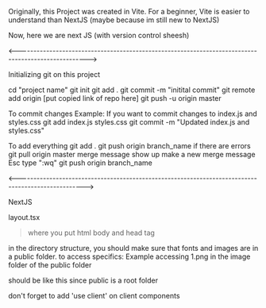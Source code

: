 Originally, this Project was created in Vite. For a beginner, Vite is easier to understand than NextJS (maybe because im still new to NextJS)

Now, here we are next JS (with version control sheesh)

<---------------------------------------------------------------------------------------------------->

Initializing git on this project

cd "project name"
git init
git add .
git commit -m "initital commit"
git remote add origin [put copied link of repo here]
git push -u origin master


To commit changes Example: If you want to commit changes to index.js and styles.css
git add index.js styles.css git commit -m "Updated index.js and styles.css"

To add everything
git add . 
git push origin branch_name
if there are errors
  git pull origin master
  merge message show up
  make a new merge message
  Esc
  type ":wq"
git push origin branch_name

<--------------------------------------------------------------------------------------------------->

NextJS

layout.tsx 
  > where you put html body and head tag

in the directory structure, you should make sure that fonts and images are in a public folder. to access specifics:
Example
  accessing 1.png in the image folder of the public folder
  <link rel="icon" href="/images/1.png">
  should be like this since public is a root folder

don't forget to add 'use client' on client components
